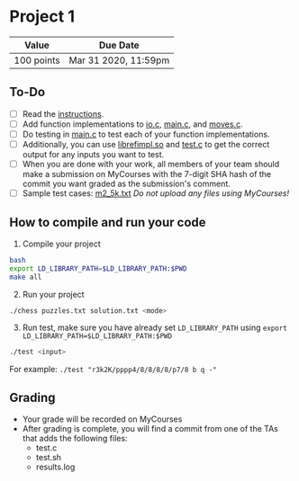# Project 1

| Value      | Due Date             |
| ---------- | -------------------- |
| 100 points | Mar 31 2020, 11:59pm |

## To-Do

-   [ ] Read the [instructions](proj1.pdf).
-   [ ] Add function implementations to [io.c](io.c), [main.c](main.c), and [moves.c](moves.c).
-   [ ] Do testing in [main.c](main.c) to test each of your function implementations.
-   [ ] Additionally, you can use [librefimpl.so](librefimpl.so) and [test.c](test.c) to get the correct output for any inputs you want to test.
-   [ ] When you are done with your work, all members of your team should make a submission on MyCourses with the 7-digit SHA hash of the commit you want graded as the submission's comment.
-   [ ] Sample test cases: [m2_5k.txt](m2_5k.txt)
_Do not upload any files using MyCourses!_

## How to compile and run your code
1. Compile your project  
```bash
bash
export LD_LIBRARY_PATH=$LD_LIBRARY_PATH:$PWD
make all
```
2. Run your project  
```bash
./chess puzzles.txt solution.txt <mode>
```

3. Run test, make sure you have already set `LD_LIBRARY_PATH` using `export LD_LIBRARY_PATH=$LD_LIBRARY_PATH:$PWD`
```bash
./test <input>
```
For example: `./test "r3k2K/pppp4/8/8/8/8/p7/8 b q -"`


## Grading

-   Your grade will be recorded on MyCourses
-   After grading is complete, you will find a commit from one of the TAs that adds the following files:
    -   test.c
    -   test.sh
    -   results.log

